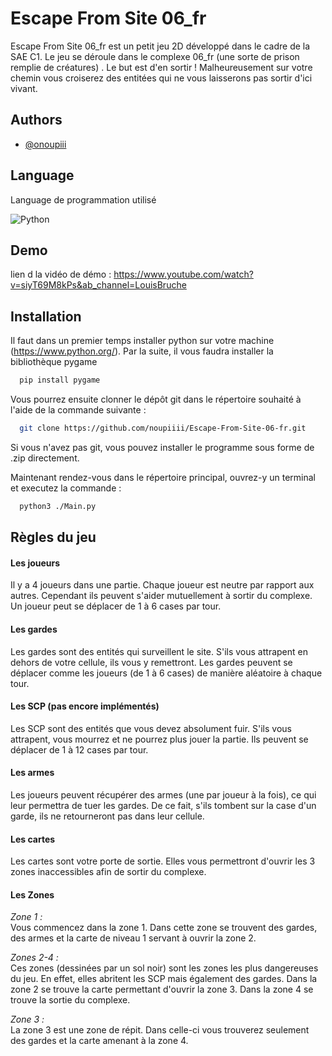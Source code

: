 
# Escape From Site 06_fr

Escape From Site 06_fr est un petit jeu 2D développé dans le cadre de la SAE C1.
Le jeu se déroule dans le complexe 06_fr (une sorte de prison remplie de créatures)
. Le but est d'en sortir ! Malheureusement sur votre chemin vous croiserez des entitées qui ne vous laisserons pas sortir d'ici vivant.



## Authors

- [@onoupiii](https://www.github.com/noupiiii)


## Language

Language de programmation utilisé

![Python](https://img.shields.io/badge/python-3670A0?style=for-the-badge&logo=python&logoColor=ffdd54)


## Demo

lien d la vidéo de démo : https://www.youtube.com/watch?v=siyT69M8kPs&ab_channel=LouisBruche
## Installation

Il faut dans un premier temps installer python sur votre machine (https://www.python.org/).
Par la suite, il vous faudra installer la bibliothèque pygame
```bash
  pip install pygame
```
Vous pourrez ensuite clonner le dépôt git dans le répertoire souhaité à l'aide de la commande suivante :
```bash
  git clone https://github.com/noupiiii/Escape-From-Site-06-fr.git
```
Si vous n'avez pas git, vous pouvez installer le programme sous forme de .zip directement.

Maintenant rendez-vous dans le répertoire principal, ouvrez-y un terminal et executez la commande :
```bash
  python3 ./Main.py
```
## Règles du jeu

#### Les joueurs
Il y a 4 joueurs dans une partie. Chaque joueur est neutre par rapport aux autres. Cependant ils peuvent s'aider mutuellement à sortir du complexe.
Un joueur peut se déplacer de 1 à 6 cases par tour.

#### Les gardes
Les gardes sont des entités qui surveillent le site. S'ils vous attrapent en dehors de votre cellule, ils vous y remettront.
Les gardes peuvent se déplacer comme les joueurs (de 1 à 6 cases) de manière aléatoire à chaque tour.

#### Les SCP (pas encore implémentés)
Les SCP sont des entités que vous devez absolument fuir. S'ils vous attrapent, vous mourrez et ne pourrez plus jouer la partie.
Ils peuvent se déplacer de 1 à 12 cases par tour.

#### Les armes
Les joueurs peuvent récupérer des armes (une par joueur à la fois), ce qui leur permettra de tuer les gardes. De ce fait, s'ils tombent sur la case d'un garde, ils ne retourneront pas dans leur cellule.

#### Les cartes
Les cartes sont votre porte de sortie. Elles vous permettront d'ouvrir les 3 zones inaccessibles afin de sortir du complexe.

#### Les Zones

*Zone 1 :*  
Vous commencez dans la zone 1. Dans cette zone se trouvent des gardes, des armes et la carte de niveau 1 servant à ouvrir la zone 2.

*Zones 2-4 :*  
Ces zones (dessinées par un sol noir) sont les zones les plus dangereuses du jeu. En effet, elles abritent les SCP mais également des gardes.
Dans la zone 2 se trouve la carte permettant d'ouvrir la zone 3.
Dans la zone 4 se trouve la sortie du complexe.

*Zone 3 :*  
La zone 3 est une zone de répit. Dans celle-ci vous trouverez seulement des gardes et la carte amenant à la zone 4.
